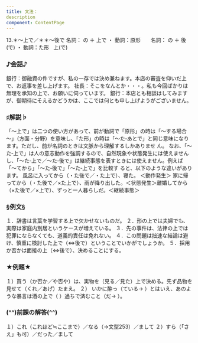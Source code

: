 ```yaml
---
title: 文法：
description
component: ContentPage
---
```



13.＊～上で／＊＊～後で
名詞： の ＋ 上で ・
動詞：原形      
名詞： の ＋ 後(で) ・
動詞：た形   上(で)

### ♪会話♪
銀行：御融資の件ですが、私の一存では決め兼ねます。本店の審査を仰いだ上で、お返事を差し上げます。 
社長：そこをなんとか・・・。私も今回ばかりは無理を承知の上で、お願いに伺っています。 
銀行：本店とも相談はしてみますが、御期待にそえるかどうかは、ここでは何とも申し上げようがございません。

### ♯解説♭
「～上で」は二つの使い方があって、前が動詞で「原形」の時は「～する場合～」（方面・分野）を意味し、「た形」の時は「～た‐あとで」と同じ意味になります。ただし、前が名詞のときは文脈から理解するしかありませ ん。
なお、「～た‐上で」は人の意志動作を強調するので、自然現象や状態発生には使えませんし、「～た‐上で／～た‐後で」は継続事態を表すときには使えません。例えば「～てから」「～た‐後で」「～た‐上で」を比較す ると、以下のような違いがあります。
風呂に入ってから（・た後で／・た上で）、寝た。 ＜動作発生＞ 家に帰ってから（・た後で／×た上で）、雨が降り出した。＜状態発生＞離婚してから（×た後で／×上で）、ずっと一人暮らしだ。＜継続事態＞

### §例文§
１．辞書は言葉を学習する上で欠かせないものだ。
２．形の上では夫婦でも、実際は家庭内別居というケースが増えている。
３．先の事件は、法律の上では犯罪にならなくても、道義的責任は免れない。
４．この問題は拙速な結論は避け、慎重に検討した上で（⇔後で）ということでいかがでしょうか。
５．採用か否かは面接の上（⇔後で）、決めることにする。

### ★例題★
１）買う（か否か／や否や）は、実物を（見る／見た）上で決める。先ず品物を見せて（くれ／あげ）たまえ。
２） いかに酔っ（ている→ ）とはいえ、あのような暴言は酒の上で（ ）過ちで済むこと（だ→ ）。

### (^^)前課の解答(^^)
１）これ（これほど≒ここまで）／なる（→文型253）／まして
２）すら（「さえ」も可）／だった／まして
